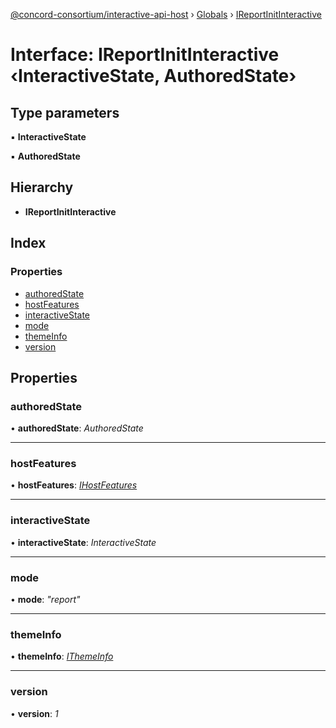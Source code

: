 [@concord-consortium/interactive-api-host](../README.md) › [Globals](../globals.md) › [IReportInitInteractive](ireportinitinteractive.md)

# Interface: IReportInitInteractive ‹**InteractiveState, AuthoredState**›

## Type parameters

▪ **InteractiveState**

▪ **AuthoredState**

## Hierarchy

* **IReportInitInteractive**

## Index

### Properties

* [authoredState](ireportinitinteractive.md#authoredstate)
* [hostFeatures](ireportinitinteractive.md#hostfeatures)
* [interactiveState](ireportinitinteractive.md#interactivestate)
* [mode](ireportinitinteractive.md#mode)
* [themeInfo](ireportinitinteractive.md#themeinfo)
* [version](ireportinitinteractive.md#version)

## Properties

###  authoredState

• **authoredState**: *AuthoredState*

___

###  hostFeatures

• **hostFeatures**: *[IHostFeatures](ihostfeatures.md)*

___

###  interactiveState

• **interactiveState**: *InteractiveState*

___

###  mode

• **mode**: *"report"*

___

###  themeInfo

• **themeInfo**: *[IThemeInfo](ithemeinfo.md)*

___

###  version

• **version**: *1*
